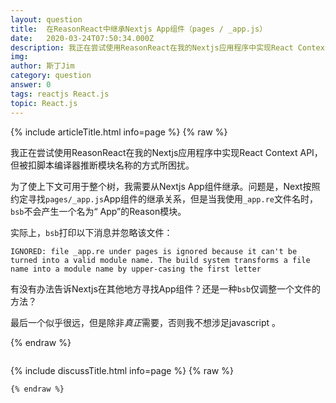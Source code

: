 ```yaml
---
layout: question
title:  在ReasonReact中继承Nextjs App组件（pages / _app.js）
date:   2020-03-24T07:50:34.000Z
description: 我正在尝试使用ReasonReact在我的Nextjs应用程序中实现React Context API，但被扣脚本编译器推断模块名称的方式所困扰。为了...
img: 
author: 斯丁Jim
category: question
answer: 0
tags: reactjs React.js
topic: React.js
---
```

<div class="article-root">
  <div class="article">
    {% include articleTitle.html info=page %}
    {% raw %}
    <div class="article-content"><p><font style="vertical-align: inherit;"><font style="vertical-align: inherit;">我正在尝试使用ReasonReact在我的Nextjs应用程序中实现React Context API，但被扣脚本编译器推断模块名称的方式所困扰。</font></font></p>

<p><font style="vertical-align: inherit;"><font style="vertical-align: inherit;">为了使上下文可用于整个树，我需要从Nextjs App组件继承。</font><font style="vertical-align: inherit;">问题是，Next按照约定寻找</font></font><code>pages/_app.js</code><font style="vertical-align: inherit;"><font style="vertical-align: inherit;">App组件的继承关系，但是当我使用</font></font><code>_app.re</code><font style="vertical-align: inherit;"><font style="vertical-align: inherit;">文件名时，</font></font><code>bsb</code><font style="vertical-align: inherit;"><font style="vertical-align: inherit;">不会产生一个名为“ App”的Reason模块。</font></font></p>

<p><font style="vertical-align: inherit;"><font style="vertical-align: inherit;">实际上，</font></font><code>bsb</code><font style="vertical-align: inherit;"><font style="vertical-align: inherit;">打印以下消息并忽略该文件：</font></font></p>

<p><code>IGNORED: file _app.re under pages is ignored because it can't be turned into a valid module name. The build system transforms a file name into a module name by upper-casing the first letter</code></p>

<p><font style="vertical-align: inherit;"><font style="vertical-align: inherit;">有没有办法告诉Nextjs在其他地方寻找App组件？</font><font style="vertical-align: inherit;">还是一种</font></font><code>bsb</code><font style="vertical-align: inherit;"><font style="vertical-align: inherit;">仅</font><font style="vertical-align: inherit;">调整</font><font style="vertical-align: inherit;">一个文件的方法？</font></font></p>

<p><font style="vertical-align: inherit;"><font style="vertical-align: inherit;">最后一个似乎很远，但是除非</font></font><em><font style="vertical-align: inherit;"><font style="vertical-align: inherit;">真正</font></font></em><font style="vertical-align: inherit;"><font style="vertical-align: inherit;">需要，</font><font style="vertical-align: inherit;">否则我不想涉足javascript </font><font style="vertical-align: inherit;">。</font></font></p></div>
    {% endraw %}
  </div>
  <p style="height: 0;width:0;overflow: hidden;"> 第3472篇《在ReasonReact中继承Nextjs App组件（pages / _app.js）》来自Winter(https://github.com/aiyld/aiyld.github.io)的站点</p>
  <div class="discuss-wrapper">
    {% include discussTitle.html info=page %}
    {% raw %}
    
    {% endraw %}
  </div>
<div>
